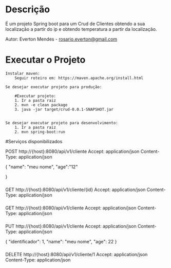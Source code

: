 # Descrição

É um projeto Spring boot para um Crud de Clientes obtendo a sua localização a partir do ip e obtendo temperatura a partir da localização.

Autor: Everton Mendes - rosario.everton@gmail.com


# Executar o Projeto

	Instalar maven:	
		Seguir roteiro em: https://maven.apache.org/install.html

	Se desejar executar projeto para produção: 

		#Executar projeto:
		1. Ir a pasta raiz
		2. mvn -e clean package
		3. java -jar target/crud-0.0.1-SNAPSHOT.jar


	Se desejar executar projeto para desenvolvimento:
		1. Ir a pasta raiz
		2. mvn spring-boot:run

#Serviços disponibilizados

POST http://{host}:8080/api/v1/cliente
Accept: application/json
Content-Type: application/json

{
   "name": "meu nome",
   "age":"12"

}

###

GET http://{host}:8080/api/v1/cliente/{id}
Accept: application/json
Content-Type: application/json

###

GET http://{host}:8080/api/v1/cliente
Accept: application/json
Content-Type: application/json

###

PUT http://{host}:8080/api/v1/cliente
Accept: application/json
Content-Type: application/json

{
  "identificador": 1,
  "name": "meu nome",
  "age": 22
}

###

DELETE http://{host}:8080/api/v1/cliente/1
Accept: application/json
Content-Type: application/json

###
